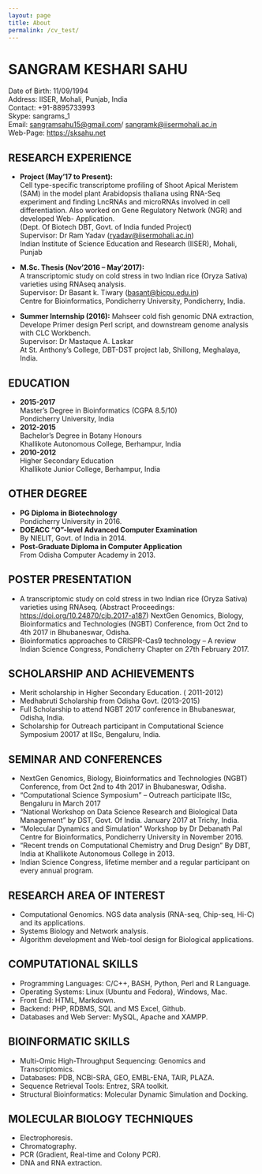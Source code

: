 ```yaml
---
layout: page
title: About
permalink: /cv_test/
---
```


# SANGRAM KESHARI SAHU

Date of Birth: 11/09/1994  
Address: IISER, Mohali, Punjab, India  
Contact: +91-8895733993  
Skype: sangrams_1  
Email: sangramsahu15@gmail.com/ sangramk@iisermohali.ac.in  
Web-Page: https://sksahu.net  

## RESEARCH EXPERIENCE

* **Project (May’17 to Present):**  
Cell type-specific transcriptome profiling of 
Shoot Apical Meristem (SAM) in the model plant Arabidopsis thaliana using 
RNA-Seq experiment and finding LncRNAs and microRNAs involved in cell 
differentiation. Also worked on Gene Regulatory Network (NGR) and 
developed Web- Application.  
(Dept. Of Biotech DBT, Govt. of India funded Project)  
Supervisor: Dr Ram Yadav (ryadav@iisermohali.ac.in)  
Indian Institute of Science Education and Research (IISER), Mohali, Punjab

* **M.Sc. Thesis (Nov’2016 – May’2017):**  
A transcriptomic study on cold stress in two Indian rice (Oryza Sativa) varieties using RNAseq analysis.  
Supervisor: Dr Basant k. Tiwary (basant@bicpu.edu.in)  
Centre for Bioinformatics, Pondicherry University, Pondicherry, India.

* **Summer Internship (2016):** Mahseer cold fish genomic DNA extraction, Develope
Primer design Perl script, and downstream genome analysis with CLC Workbench.  
Supervisor: Dr Mastaque A. Laskar  
At St. Anthony’s College, DBT-DST project lab, Shillong, Meghalaya, India.

## EDUCATION

* **2015-2017**  
Master’s Degree in Bioinformatics (CGPA 8.5/10)  
Pondicherry University, India  
* **2012-2015**  
Bachelor’s Degree in Botany Honours  
Khallikote Autonomous College, Berhampur, India  
* **2010-2012**  
Higher Secondary Education  
Khallikote Junior College, Berhampur, India  

## OTHER DEGREE
* **PG Diploma in Biotechnology**  
Pondicherry University in 2016.
* **DOEACC “O”-level Advanced Computer Examination**  
By NIELIT, Govt. of India in 2014.
* **Post-Graduate Diploma in Computer Application**  
From Odisha Computer Academy in 2013.

## POSTER PRESENTATION
* A transcriptomic study on cold stress in two Indian rice (Oryza Sativa) varieties
using RNAseq. (Abstract Proceedings: https://doi.org/10.24870/cjb.2017-a187)
NextGen Genomics, Biology, Bioinformatics and Technologies (NGBT) Conference,
from Oct 2nd to 4th 2017 in Bhubaneswar, Odisha.
* Bioinformatics approaches to CRISPR-Cas9 technology – A review
Indian Science Congress, Pondicherry Chapter on 27th
 February 2017.
 
## SCHOLARSHIP AND ACHIEVEMENTS
* Merit scholarship in Higher Secondary Education. ( 2011-2012)
* Medhabruti Scholarship from Odisha Govt. (2013-2015)
* Full Scholarship to attend NGBT 2017 conference in Bhubaneswar, Odisha, India.
* Scholarship for Outreach participant in Computational Science Symposium 20017
at IISc, Bengaluru, India.

## SEMINAR AND CONFERENCES
* NextGen Genomics, Biology, Bioinformatics and Technologies (NGBT) Conference,
from Oct 2nd to 4th 2017 in Bhubaneswar, Odisha.
* “Computational Science Symposium” – Outreach participate IISc, Bengaluru in March 2017
* “National Workshop on Data Science Research and Biological Data
Management” by DST, Govt. Of India. January 2017 at Trichy, India.
* “Molecular Dynamics and Simulation” Workshop by Dr Debanath Pal
Centre for Bioinformatics, Pondicherry University in November 2016.
* “Recent trends on Computational Chemistry and Drug Design”
By DBT, India at Khallikote Autonomous College in 2013.
* Indian Science Congress, lifetime member and a regular participant on every annual
program.

## RESEARCH AREA OF INTEREST
* Computational Genomics. NGS data analysis (RNA-seq, Chip-seq, Hi-C)
and its applications.
* Systems Biology and Network analysis.
* Algorithm development and Web-tool design for Biological applications.

## COMPUTATIONAL SKILLS
* Programming Languages: C/C++, BASH, Python, Perl and R Language.
* Operating Systems: Linux (Ubuntu and Fedora), Windows, Mac.
* Front End: HTML, Markdown.
* Backend: PHP, RDBMS, SQL and MS Excel, Github.
* Databases and Web Server: MySQL, Apache and XAMPP.

## BIOINFORMATIC SKILLS
* Multi-Omic High-Throughput Sequencing: Genomics and
Transcriptomics.
* Databases: PDB, NCBI-SRA, GEO, EMBL-ENA, TAIR, PLAZA.
* Sequence Retrieval Tools: Entrez, SRA toolkit.
* Structural Bioinformatics: Molecular Dynamic Simulation and Docking.

## MOLECULAR BIOLOGY TECHNIQUES
* Electrophoresis.
* Chromatography.
* PCR (Gradient, Real-time and Colony PCR).
* DNA and RNA extraction.
